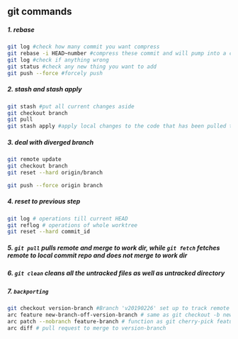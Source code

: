 ## git commands

##### 1. rebase

```bash
git log #check how many commit you want compress
git rebase -i HEAD~number #compress these commit and will pump into a commit vim window, pick the first one and s all the rest, store it and quit, dump into another window, delete all the commit and leave the the most important one and maybe add some new commit
git log #check if anything wrong
git status #check any new thing you want to add
git push --force #forcely push 
```

##### 2. stash and stash apply

```bash
git stash #put all current changes aside 
git checkout branch
git pull
git stash apply #apply local changes to the code that has been pulled to local
```

##### 3. deal with diverged branch

```bash
git remote update
git checkout branch
git reset --hard origin/branch

git push --force origin branch
```

##### 4. reset to previous step

```bash
git log # operations till current HEAD
git reflog # operations of whole worktree
git reset --hard commit_id
```

##### 5. `git pull` pulls remote and merge to work dir, while `git fetch` fetches remote to local commit repo and does not merge to work dir

##### 6. `git clean` cleans all the untracked files as well as untracked directory

##### 7. `backporting` 

```bash
git checkout version-branch #Branch 'v20190226' set up to track remote branch 'v20190226' from 'origin'.
arc feature new-branch-off-version-branch # same as git checkout -b new-branch-off-version-branch
arc patch --nobranch feature-branch # function as git cherry-pick feature-branch, fetch feature-branch commits to version-branch, might have some conflict, just fix it
arc diff # pull request to merge to version-branch
```



